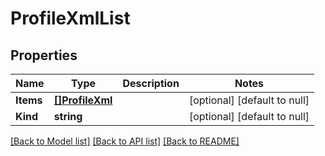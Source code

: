 # ProfileXmlList

## Properties
Name | Type | Description | Notes
------------ | ------------- | ------------- | -------------
**Items** | [**[]ProfileXml**](profile_xml.md) |  | [optional] [default to null]
**Kind** | **string** |  | [optional] [default to null]

[[Back to Model list]](../README.md#documentation-for-models) [[Back to API list]](../README.md#documentation-for-api-endpoints) [[Back to README]](../README.md)


